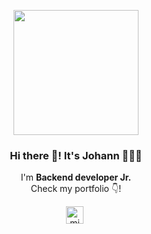 <p align="center" width="300">
   <img align="center" width="200" src="https://user-images.githubusercontent.com/125331996/218879955-63a512d2-e39e-43e0-bb29-6870774a754d.png" />
   <h3 align="center">Hi there 👋! It's Johann 👨🏻‍💻</h3>
</p>

<p align="center">I'm <strong>Backend developer Jr.</strong> <br />Check my portfolio 👇!</p>
<p align="center">
   <a href="http://joehann.yachts/" target="blank" style='margin-right:4px'>
    <img align="center" src="https://iconsplace.com/wp-content/uploads/_icons/40e0d0/256/png/worldwide-location-icon-17-256.png" alt="midudev" height="28px" width="28px" />
  </a>

</p>
